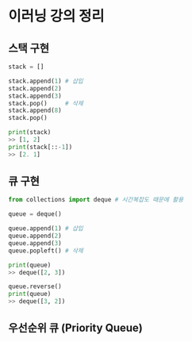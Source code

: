 # 이러닝 강의 정리



## 스택 구현

```python
stack = []

stack.append(1) # 삽입
stack.append(2)
stack.append(3)
stack.pop() 	# 삭제
stack.append(8)
stack.pop()

print(stack)
>> [1, 2]
print(stack[::-1])
>> [2. 1]
```



## 큐 구현

```python
from collections import deque # 시간복잡도 때문에 활용

queue = deque()

queue.append(1) # 삽입
queue.append(2)
queue.append(3)
queue.popleft() # 삭제

print(queue)
>> deque([2, 3])

queue.reverse()
print(queue)
>> deque([3, 2])
```



## 우선순위 큐 (Priority Queue) 

